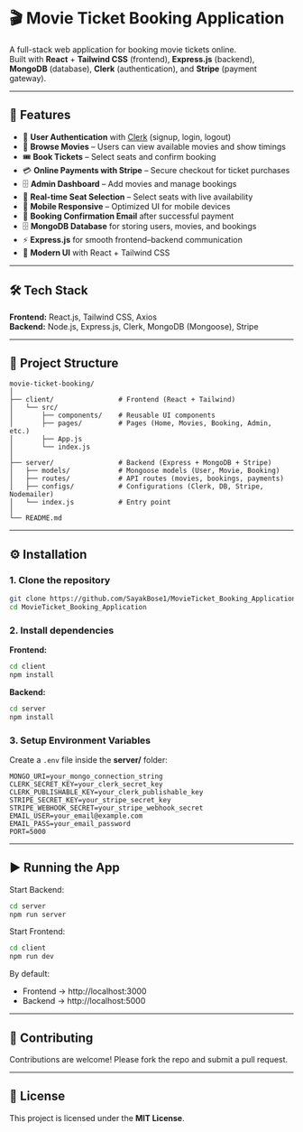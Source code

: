 # 🎬 Movie Ticket Booking Application

A full-stack web application for booking movie tickets online.  
Built with **React** + **Tailwind CSS** (frontend), **Express.js** (backend), **MongoDB** (database), **Clerk** (authentication), and **Stripe** (payment gateway).

---

## 🚀 Features

- 🔑 **User Authentication** with [Clerk](https://clerk.com) (signup, login, logout)  
- 🎥 **Browse Movies** – Users can view available movies and show timings  
- 🎟️ **Book Tickets** – Select seats and confirm booking  
- 💳 **Online Payments with Stripe** – Secure checkout for ticket purchases  
- 🗄️ **Admin Dashboard** – Add movies and manage bookings  
- 🎯 **Real-time Seat Selection** – Select seats with live availability  
- 📱 **Mobile Responsive** – Optimized UI for mobile devices  
- 📧 **Booking Confirmation Email** after successful payment 
- 🗄️ **MongoDB Database** for storing users, movies, and bookings  
- ⚡ **Express.js** for smooth frontend–backend communication  
- 🎨 **Modern UI** with React + Tailwind CSS  

---

## 🛠️ Tech Stack

**Frontend:** React.js, Tailwind CSS, Axios  
**Backend:** Node.js, Express.js, Clerk, MongoDB (Mongoose), Stripe  

---

## 📂 Project Structure

```
movie-ticket-booking/
│
├── client/                # Frontend (React + Tailwind)
│   └── src/
│       ├── components/    # Reusable UI components
│       ├── pages/         # Pages (Home, Movies, Booking, Admin, etc.)
│       ├── App.js
│       └── index.js
│
├── server/                # Backend (Express + MongoDB + Stripe)
│   ├── models/            # Mongoose models (User, Movie, Booking)
│   ├── routes/            # API routes (movies, bookings, payments)
│   ├── configs/           # Configurations (Clerk, DB, Stripe, Nodemailer)
│   └── index.js           # Entry point
│
└── README.md
```

---

## ⚙️ Installation

### 1. Clone the repository
```bash
git clone https://github.com/SayakBose1/MovieTicket_Booking_Application.git
cd MovieTicket_Booking_Application
```


### 2. Install dependencies

**Frontend:**
```bash
cd client
npm install
```

**Backend:**
```bash
cd server
npm install
```

### 3. Setup Environment Variables

Create a `.env` file inside the **server/** folder:

```
MONGO_URI=your_mongo_connection_string
CLERK_SECRET_KEY=your_clerk_secret_key
CLERK_PUBLISHABLE_KEY=your_clerk_publishable_key
STRIPE_SECRET_KEY=your_stripe_secret_key
STRIPE_WEBHOOK_SECRET=your_stripe_webhook_secret
EMAIL_USER=your_email@example.com
EMAIL_PASS=your_email_password
PORT=5000
```

---

## ▶️ Running the App

Start Backend:
```bash
cd server
npm run server
```

Start Frontend:
```bash
cd client
npm run dev
```

By default:  
- Frontend → http://localhost:3000  
- Backend → http://localhost:5000  

---

## 🤝 Contributing

Contributions are welcome! Please fork the repo and submit a pull request.  

---

## 📜 License

This project is licensed under the **MIT License**.

